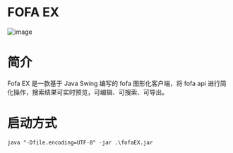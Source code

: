 # FOFA EX

![image](https://github.com/10cks/fofaEX/assets/47177550/a0ff2910-e3eb-4b2c-abdc-7c9d967a3407)


# 简介

Fofa EX 是一款基于 Java Swing 编写的 fofa 图形化客户端，将 fofa api 进行简化操作，搜索结果可实时预览，可编辑、可搜索、可导出。



# 启动方式

`java "-Dfile.encoding=UTF-8" -jar .\fofaEX.jar`
